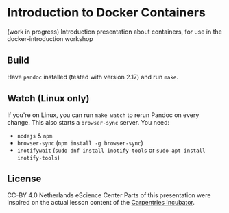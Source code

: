 # Introduction to Docker Containers
(work in progress)
Introduction presentation about containers, for use in the docker-introduction workshop

## Build
Have `pandoc` installed (tested with version 2.17) and run `make`.

## Watch (Linux only)
If you're on Linux, you can run `make watch` to rerun Pandoc on every change. This also starts a `browser-sync` server. You need:

- `nodejs` & `npm`
- `browser-sync` (`npm install -g browser-sync`)
- `inotifywait` (`sudo dnf install inotify-tools` or `sudo apt install inotify-tools`)

## License
CC-BY 4.0 Netherlands eScience Center
Parts of this presentation were inspired on the actual lesson content of the [Carpentries Incubator](https://carpentries-incubator.github.io/docker-introduction/).

